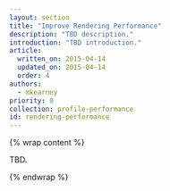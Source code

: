 ```yaml
---
layout: section
title: "Improve Rendering Performance"
description: "TBD description."
introduction: "TBD introduction."
article:
  written_on: 2015-04-14
  updated_on: 2015-04-14
  order: 4
authors:
  - mkearney
priority: 0
collection: profile-performance
id: rendering-performance
---
```


{% wrap content %}

TBD.

{% endwrap %}